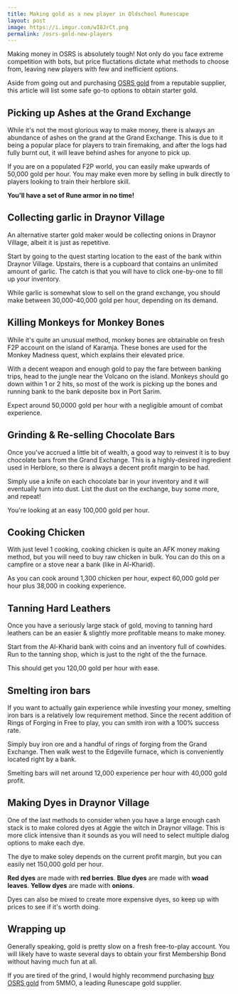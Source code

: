 ```yaml
---
title: Making gold as a new player in Oldschool Runescape
layout: post
image: https://i.imgur.com/wI8JrCt.png
permalink: /osrs-gold-new-players
---
```


Making money in OSRS is absolutely tough! Not only do you face extreme competition with bots, but price fluctations dictate what methods to choose from, leaving new players with few and inefficient options.

Aside from going out and purchasing [OSRS gold](https://www.5mmo.com/osrs-gold/) from a reputable supplier, this article will list some safe go-to options to obtain starter gold.


## Picking up Ashes at the Grand Exchange

While it's not the most glorious way to make money, there is always an abundance of ashes on the grand at the Grand Exchange. This is due to it being a popular place for players to train firemaking, and after the logs had fully burnt out, it will leave behind ashes for anyone to pick up.

If you are on a populated F2P world, you can easily make upwards of 50,000 gold per hour. You may make even more by selling in bulk directly to players looking to train their herblore skill.

**You'll have a set of Rune armor in no time!**

## Collecting garlic in Draynor Village

An alternative starter gold maker would be collecting onions in Draynor Village, albeit it is just as repetitive.

Start by going to the quest starting location to the east of the bank within Draynor Village. Upstairs, there is a cupboard that contains an unlimited amount of garlic. The catch is that you will have to click one-by-one to fill up your inventory.

While garlic is somewhat slow to sell on the grand exchange, you should make between 30,000-40,000 gold per hour, depending on its demand.

## Killing Monkeys for Monkey Bones

While it's quite an unusual method, monkey bones are obtainable on fresh F2P account on the island of Karamja. These bones are used for the Monkey Madness quest, which explains their elevated price.

With a decent weapon and enough gold to pay the fare between banking trips, head to the jungle near the Volcano on the island. Monkeys should go down within 1 or 2 hits, so most of the work is picking up the bones and running bank to the bank deposite box in Port Sarim.

Expect around 50,0000 gold per hour with a negligible amount of combat experience.

## Grinding & Re-selling Chocolate Bars

Once you've accrued a little bit of wealth, a good way to reinvest it is to buy chocolate bars from the Grand Exchange. This is a highly-desired ingredient used in Herblore, so there is always a decent profit margin to be had.

Simply use a knife on each chocolate bar in your inventory and it will eventually turn into dust. List the dust on the exchange, buy some more, and repeat!

You're looking at an easy 100,000 gold per hour.

## Cooking Chicken

With just level 1 cooking, cooking chicken is quite an AFK money making method, but you will need to buy raw chicken in bulk. You can do this on a campfire or a stove near a bank (like in Al-Kharid).

As you can cook around 1,300 chicken per hour, expect 60,000 gold per hour plus 38,000 in cooking experience.

## Tanning Hard Leathers

Once you have a seriously large stack of gold, moving to tanning hard leathers can be an easier & slightly more profitable means to make money.

Start from the Al-Kharid bank with coins and an inventory full of cowhides. Run to the tanning shop, which is just to the right of the the furnace.

This should get you 120,00 gold per hour with ease.

## Smelting iron bars

If you want to actually gain experience while investing your money, smelting iron bars is a relatively low requirement method. Since the recent addition of Rings of Forging in Free to play, you can smith iron with a 100% success rate.

Simply buy iron ore and a handful of rings of forging from the Grand Exchange. Then walk west to the Edgeville furnace, which is conveniently located right by a bank.

Smelting bars will net around 12,000 experience per hour with 40,000 gold profit.

## Making Dyes in Draynor Village

One of the last methods to consider when you have a large enough cash stack is to make colored dyes at Aggie the witch in Draynor village. This is more click intensive than it sounds as you will need to select multiple dialog options to make each dye.

The dye to make soley depends on the current profit margin, but you can easily net 150,000 gold per hour.

**Red dyes** are made with **red berries**.
**Blue dyes** are made with **woad leaves**.
**Yellow dyes** are made with **onions**.

Dyes can also be mixed to create more expensive dyes, so keep up with prices to see if it's worth doing.

## Wrapping up

Generally speaking, gold is pretty slow on a fresh free-to-play account. You will likely have to waste several days to obtain your first Membership Bond without having much fun at all.

If you are tired of the grind, I would highly recommend purchasing [buy OSRS gold](https://www.5mmo.com/osrs-gold/) from 5MMO, a leading Runescape gold supplier.
